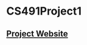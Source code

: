 # CS491Project1
## <a href="https://skulka26.people.uic.edu/Project1.html">Project Website</a><br/>

